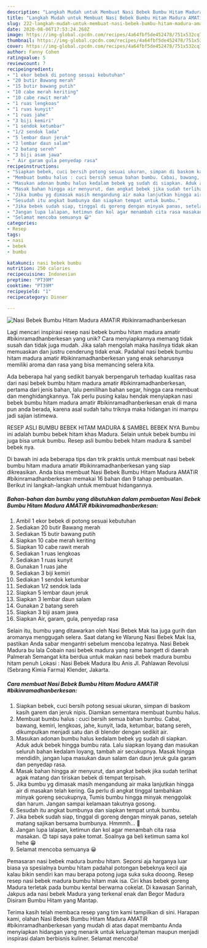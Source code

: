 ```yaml
---
description: "Langkah Mudah untuk Membuat Nasi Bebek Bumbu Hitam Madura AMATiR #bikinramadhanberkesan, Lezat Sekali"
title: "Langkah Mudah untuk Membuat Nasi Bebek Bumbu Hitam Madura AMATiR #bikinramadhanberkesan, Lezat Sekali"
slug: 222-langkah-mudah-untuk-membuat-nasi-bebek-bumbu-hitam-madura-amatir-bikinramadhanberkesan-lezat-sekali
date: 2020-08-06T17:53:24.268Z
image: https://img-global.cpcdn.com/recipes/4a64fbf5de452478/751x532cq70/nasi-bebek-bumbu-hitam-madura-amatir-bikinramadhanberkesan-foto-resep-utama.jpg
thumbnail: https://img-global.cpcdn.com/recipes/4a64fbf5de452478/751x532cq70/nasi-bebek-bumbu-hitam-madura-amatir-bikinramadhanberkesan-foto-resep-utama.jpg
cover: https://img-global.cpcdn.com/recipes/4a64fbf5de452478/751x532cq70/nasi-bebek-bumbu-hitam-madura-amatir-bikinramadhanberkesan-foto-resep-utama.jpg
author: Fanny Cohen
ratingvalue: 5
reviewcount: 7
recipeingredient:
- "1 ekor bebek di potong sesuai kebutuhan"
- "20 butir Bawang merah"
- "15 butir bawang putih"
- "10 cabe merah keriting"
- "10 cabe rawit merah"
- "1 ruas lengkoas"
- "1 ruas kunyit"
- "1 ruas jahe"
- "3 biji kemiri"
- "1 sendok ketumbar"
- "1/2 sendok lada"
- "5 lembar daun jeruk"
- "3 lembar daun salam"
- "2 batang sereh"
- "3 biji asam jawa"
- " Air garam gula penyedap rasa"
recipeinstructions:
- "Siapkan bebek, cuci bersih potong sesuai ukuran, simpan di baskom kasih garem dan jeruk nipis. Diamkan sementara membuat bumbu halus."
- "Membuat bumbu halus : cuci bersih semua bahan bumbu. Cabai, bawang, kemiri, lengkoas, jahe, kunyit, lada, ketumbar, batang sereh, dikumpulkan menjadi satu dan di blender dengan sedikit air."
- "Masukan adonan bumbu halus kedalam bebek yg sudah di siapkan. Aduk aduk bebek hingga bumbu rata. Lalu siapkan loyang dan masukan seluruh bahan kedalam loyang, tambah air secukupnya. Masak hingga mendidih, jangan lupa masukan daun salam dan daun jeruk gula garam dan penyedap rasa."
- "Masak bahan hingga air menyurut, dan angkat bebek jika sudah terlihat agak matang dan tiriskan bebek di tempat terpisah."
- "Jika bumbu yg dimasak masih mengandung air maka lanjutkan hingga air di masakan telah kering. Ga perlu di angkat tinggal tambahkan minyak goreng secukupnya, Tumis bumbu hingga minyak menggolak dan harum. Jangan sampai kelamaan takutnya gosong."
- "Sesudah itu angkat bumbunya dan siapkan tempat untuk bumbu."
- "Jika bebek sudah siap, tinggal di goreng dengan minyak panas, setelah matang sajikan bersama bumbunya. Hmmmh... 🤤"
- "Jangan lupa lalapan, ketimun dan kol agar menambah cita rasa masakan. 😊 tapi saya pake tomat. Soalnya ga beli ketimun sama kol hehe 😁"
- "Selamat mencoba semuanya 😀"
categories:
- Resep
tags:
- nasi
- bebek
- bumbu

katakunci: nasi bebek bumbu 
nutrition: 250 calories
recipecuisine: Indonesian
preptime: "PT39M"
cooktime: "PT39M"
recipeyield: "1"
recipecategory: Dinner

---
```



![Nasi Bebek Bumbu Hitam Madura AMATiR #bikinramadhanberkesan](https://img-global.cpcdn.com/recipes/4a64fbf5de452478/751x532cq70/nasi-bebek-bumbu-hitam-madura-amatir-bikinramadhanberkesan-foto-resep-utama.jpg)

Lagi mencari inspirasi resep nasi bebek bumbu hitam madura amatir #bikinramadhanberkesan yang unik? Cara menyiapkannya memang tidak susah dan tidak juga mudah. Jika salah mengolah maka hasilnya tidak akan memuaskan dan justru cenderung tidak enak. Padahal nasi bebek bumbu hitam madura amatir #bikinramadhanberkesan yang enak seharusnya memiliki aroma dan rasa yang bisa memancing selera kita.

Ada beberapa hal yang sedikit banyak berpengaruh terhadap kualitas rasa dari nasi bebek bumbu hitam madura amatir #bikinramadhanberkesan, pertama dari jenis bahan, lalu pemilihan bahan segar, hingga cara membuat dan menghidangkannya. Tak perlu pusing kalau hendak menyiapkan nasi bebek bumbu hitam madura amatir #bikinramadhanberkesan enak di mana pun anda berada, karena asal sudah tahu triknya maka hidangan ini mampu jadi sajian istimewa.

RESEP ASLI BUMBU BEBEK HITAM MADURA &amp; SAMBEL BEBEK NYA Bumbu ini adalah bumbu bebek hitam khas Madura. Selain untuk bebek bumbu ini juga bisa untuk bumbu. Resep asli bumbu bebek hitam madura &amp; sambel bebek nya.


Di bawah ini ada beberapa tips dan trik praktis untuk membuat nasi bebek bumbu hitam madura amatir #bikinramadhanberkesan yang siap dikreasikan. Anda bisa membuat Nasi Bebek Bumbu Hitam Madura AMATiR #bikinramadhanberkesan memakai 16 bahan dan 9 tahap pembuatan. Berikut ini langkah-langkah untuk membuat hidangannya.

<!--inarticleads1-->

##### Bahan-bahan dan bumbu yang dibutuhkan dalam pembuatan Nasi Bebek Bumbu Hitam Madura AMATiR #bikinramadhanberkesan:

1. Ambil 1 ekor bebek di potong sesuai kebutuhan
1. Sediakan 20 butir Bawang merah
1. Sediakan 15 butir bawang putih
1. Siapkan 10 cabe merah keriting
1. Siapkan 10 cabe rawit merah
1. Sediakan 1 ruas lengkoas
1. Sediakan 1 ruas kunyit
1. Gunakan 1 ruas jahe
1. Sediakan 3 biji kemiri
1. Sediakan 1 sendok ketumbar
1. Sediakan 1/2 sendok lada
1. Siapkan 5 lembar daun jeruk
1. Siapkan 3 lembar daun salam
1. Gunakan 2 batang sereh
1. Siapkan 3 biji asam jawa
1. Siapkan  Air, garam, gula, penyedap rasa


Selain itu, bumbu yang ditawarkan oleh Nasi Bebek Mak Isa juga gurih dan aromanya menggugah selera. Saat datang ke Warung Nasi Bebek Mak Isa, pastikan Anda sabar mengantri sebelum mencoba lezatnya. Nasi Bebek Madura bu lala Cobain nasi bebek madura yang rame bangett di daerah Palmerah Semangat kita berdua untuk makan nasi bebek madura bumbu hitam penuh Lokasi : Nasi Bebek Madura Ibu Anis Jl. Pahlawan Revolusi (Sebrang Kimia Farma) Klender, Jakarta. 

<!--inarticleads2-->

##### Cara membuat Nasi Bebek Bumbu Hitam Madura AMATiR #bikinramadhanberkesan:

1. Siapkan bebek, cuci bersih potong sesuai ukuran, simpan di baskom kasih garem dan jeruk nipis. Diamkan sementara membuat bumbu halus.
1. Membuat bumbu halus : cuci bersih semua bahan bumbu. Cabai, bawang, kemiri, lengkoas, jahe, kunyit, lada, ketumbar, batang sereh, dikumpulkan menjadi satu dan di blender dengan sedikit air.
1. Masukan adonan bumbu halus kedalam bebek yg sudah di siapkan. Aduk aduk bebek hingga bumbu rata. Lalu siapkan loyang dan masukan seluruh bahan kedalam loyang, tambah air secukupnya. Masak hingga mendidih, jangan lupa masukan daun salam dan daun jeruk gula garam dan penyedap rasa.
1. Masak bahan hingga air menyurut, dan angkat bebek jika sudah terlihat agak matang dan tiriskan bebek di tempat terpisah.
1. Jika bumbu yg dimasak masih mengandung air maka lanjutkan hingga air di masakan telah kering. Ga perlu di angkat tinggal tambahkan minyak goreng secukupnya, Tumis bumbu hingga minyak menggolak dan harum. Jangan sampai kelamaan takutnya gosong.
1. Sesudah itu angkat bumbunya dan siapkan tempat untuk bumbu.
1. Jika bebek sudah siap, tinggal di goreng dengan minyak panas, setelah matang sajikan bersama bumbunya. Hmmmh... 🤤
1. Jangan lupa lalapan, ketimun dan kol agar menambah cita rasa masakan. 😊 tapi saya pake tomat. Soalnya ga beli ketimun sama kol hehe 😁
1. Selamat mencoba semuanya 😀


Pemasaran nasi bebek madura bumbu hitam. Seporsi aja harganya luar biasa ya spesialnya bumbu hitam padahal potongan bebeknya kecil aja kalau bikin sendiri kan mau berapa potong juga suka suka dooong. Resep resep nasi bebek madura bumbu hitam mak isa. Ciri khas bebek goreng Madura terletak pada bumbu kental berwarna cokelat. Di kawasan Sarinah, Jakpus ada nasi bebek Madura yang terkenal enak dan Begor Madura Disiram Bumbu Hitam yang Mantap. 

Terima kasih telah membaca resep yang tim kami tampilkan di sini. Harapan kami, olahan Nasi Bebek Bumbu Hitam Madura AMATiR #bikinramadhanberkesan yang mudah di atas dapat membantu Anda menyiapkan hidangan yang menarik untuk keluarga/teman maupun menjadi inspirasi dalam berbisnis kuliner. Selamat mencoba!
